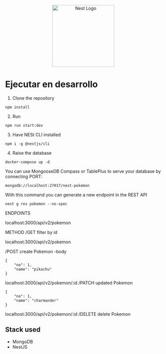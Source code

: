 <p align="center">
  <a href="http://nestjs.com/" target="blank"><img src="https://nestjs.com/img/logo-small.svg" width="200" alt="Nest Logo" /></a>
</p>

# Ejecutar en desarrollo

1. Clone the repository

```
npm install
```
2. Run

```
npm run start:dev
```

3. Have NESt CLI installed

```
npm i -g @nestjs/cli
```

4. Raise the database

```
docker-compose up -d
```

You can use MongooseDB Compass or TablePlus to serve your database by connecting PORT:

```
mongodb://localhost:27017/nest-pokemon
```


With this command you can generate a new endpoint in the REST API

```
nest g res pokemon --no-spec
```

ENDPOINTS

localhost:3000/api/v2/pokemon

METHOD
/GET filter by id

localhost:3000/api/v2/pokemon

 /POST create Pokemon 
-body
```
{
    "no": 1,
    "name": "pikachu"
}
```

localhost:3000/api/v2/pokemon/:id
/PATCH updated Pokemon
```
{
    "no": 1,
    "name": "charmander"
}
```

localhost:3000/api/v2/pokemon/:id
/DELETE delete Pokemon


## Stack used

* MongoDB
* NestJS